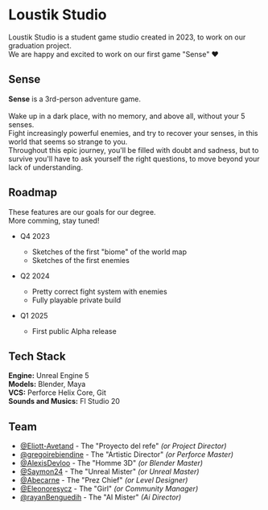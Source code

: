 
# Loustik Studio

Loustik Studio is a student game studio created in 2023, to work on our graduation project.\
We are happy and excited to work on our first game "Sense" ❤️


## Sense

**Sense** is a 3rd-person adventure game. \
\
Wake up in a dark place, with no memory, and above all, without your 5 senses.\
Fight increasingly powerful enemies, and try to recover your senses, in this world that seems so strange to you.\
Throughout this epic journey, you'll be filled with doubt and sadness, but to survive you'll have to ask yourself the right questions, to move beyond your lack of understanding.
## Roadmap

These features are our goals for our degree.\
More comming, stay tuned!

- Q4 2023
    - Sketches of the first "biome" of the world map
    - Sketches of the first enemies

- Q2 2024
    - Pretty correct fight system with enemies
    - Fully playable private build

- Q1 2025
    - First public Alpha release

## Tech Stack

**Engine:** Unreal Engine 5\
**Models:** Blender, Maya\
**VCS:** Perforce Helix Core, Git\
**Sounds and Musics:** Fl Studio 20

## Team

- [@Eliott-Avetand](https://github.com/Eliott-Avetand) - The "Proyecto del refe" _(or Project Director)_
- [@gregoirebiendine](https://www.github.com/gregoirebiendine) - The "Artistic Director" _(or Perforce Master)_
- [@AlexisDevloo](https://www.github.com/AlexisDevloo) - The "Homme 3D" _(or Blender Master)_
- [@Saymon24](https://www.github.com/Saymon24) - The "Unreal Mister" _(or Unreal Master)_
- [@Abecarne](https://www.github.com/Abecarne) - The "Prez Chief" _(or Level Designer)_
- [@Eleonoresycz](https://www.github.com/Eleonoresycz) - The "Girl" _(or Community Manager)_
- [@rayanBenguedih](https://www.github.com/rayanBenguedih) - The "AI Mister" _(Ai Director)_
